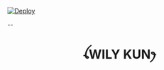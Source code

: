 
[![Deploy](https://www.herokucdn.com/deploy/button.svg)](https://heroku.com/deploy?template=https://github.com/Noecee/Zee-6282119088569)

--

<h1 align="center">ꪶWILY KUNꫂ<br></h1>
<p align="center">